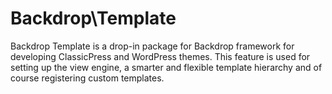 # Backdrop\Template
Backdrop Template is a drop-in package for Backdrop framework for developing ClassicPress and WordPress themes. This feature is used for setting up the view engine, a smarter and flexible template hierarchy and of course registering custom templates.
